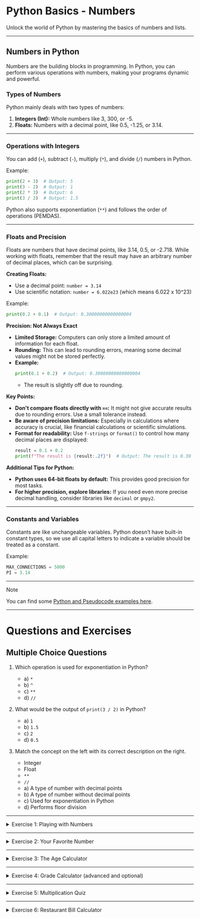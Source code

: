 # Python Basics - Numbers

Unlock the world of Python by mastering the basics of numbers and lists.

---

## Numbers in Python

Numbers are the building blocks in programming. In Python, you can perform various operations with numbers, making your programs dynamic and powerful.

### Types of Numbers

Python mainly deals with two types of numbers:

1. **Integers (Int):** Whole numbers like 3, 300, or -5.
2. **Floats:** Numbers with a decimal point, like 0.5, -1.25, or 3.14.

---

### Operations with Integers

You can add (`+`), subtract (`-`), multiply (`*`), and divide (`/`) numbers in Python.

Example:
```python
print(2 + 3)  # Output: 5
print(3 - 2)  # Output: 1
print(2 * 3)  # Output: 6
print(3 / 2)  # Output: 1.5
```

Python also supports exponentiation (`**`) and follows the order of operations (PEMDAS).

---

### Floats and Precision

Floats are numbers that have decimal points, like 3.14, 0.5, or -2.718. 
While working with floats, remember that the result may have an arbitrary number of decimal places, which can be surprising.

**Creating Floats:**
  - Use a decimal point: `number = 3.14`
  - Use scientific notation: `number = 6.022e23` (which means 6.022 x 10^23)

Example:
```python
print(0.2 + 0.1)  # Output: 0.30000000000000004
```

**Precision: Not Always Exact**

- **Limited Storage:** Computers can only store a limited amount of information for each float.
- **Rounding:** This can lead to rounding errors, meaning some decimal values might not be stored perfectly.
- **Example:**
  ```python
  print(0.1 + 0.2)  # Output: 0.30000000000000004
  ```
  - The result is slightly off due to rounding.

**Key Points:**

- **Don't compare floats directly with `==`:** It might not give accurate results due to rounding errors. Use a small tolerance instead.
- **Be aware of precision limitations:** Especially in calculations where accuracy is crucial, like financial calculations or scientific simulations.
- **Format for readability:** Use `f-strings` or `format()` to control how many decimal places are displayed:
  ```python
  result = 0.1 + 0.2
  print(f"The result is {result:.2f}")  # Output: The result is 0.30
  ```

**Additional Tips for Python:**

- **Python uses 64-bit floats by default:** This provides good precision for most tasks.
- **For higher precision, explore libraries:** If you need even more precise decimal handling, consider libraries like `decimal` or `gmpy2`.

---

### Constants and Variables

Constants are like unchangeable variables. Python doesn’t have built-in constant types, so we use all capital letters to indicate a variable should be treated as a constant.

Example:
```python
MAX_CONNECTIONS = 5000
PI = 3.14
```

---

> [!NOTE]
> You can find some [Python and Pseudocode examples here](https://github.com/PeteComSci/intro_comprog/tree/32db13ce371c9142742b3011f8106a5484ebee9c/topics/basics/topics/numbers/examples/python).

---

# Questions and Exercises

## Multiple Choice Questions

1. Which operation is used for exponentiation in Python?
   - a) `*`
   - b) `^`
   - c) `**`
   - d) `//`
   
2. What would be the output of `print(3 / 2)` in Python?
   - a) `1`
   - b) `1.5`
   - c) `2`
   - d) `0.5`

3. Match the concept on the left with its correct description on the right.
   - Integer
   - Float
   - `**`
   - `//`
   - a) A type of number with decimal points
   - b) A type of number without decimal points
   - c) Used for exponentiation in Python
   - d) Performs floor division

---

<details>
  
<summary>Exercise 1: Playing with Numbers</summary>

Create four different operations (addition, subtraction, multiplication, division) that result in a number given by the user. Display the results using `print()`.

Example for number 8:
```python
print(5 + 3)
print(10 - 2)
print(4 * 2)
print(16 / 2)
```

</details>

---

<details>

<summary>Exercise 2: Your Favorite Number</summary>

Store your favorite number in a variable and use it to create a message that reveals your favorite number. Display the message.

Example:
```python
favorite_number = 7
message = f"My favorite number is {favorite_number}."
print(message)
```

</details>

---

<details>

<summary>Exercise 3: The Age Calculator</summary>

Create a program that calculates a person's age in years, months, and days.

1. Ask the user to enter their birth year, month, and day.
2. Calculate and print their age in years, months, and days based on the current date.

_Hint: You may want to explore Python's `datetime` module for dealing with dates._


</details>

---

<details>
  
<summary>Exercise 4: Grade Calculator (advanced and optional) </summary>

Simulate a grading system that calculates the final grade based on multiple scores.

1. Ask the user to input scores for assignments, quizzes, and the final exam.
2. Each category should have its own weight (e.g., assignments 40%, quizzes 20%, final exam 40%).
3. Calculate and display the final weighted grade.

_Hint: Ensure the weights add up to 100%._


</details>

---

<details>

<summary>Exercise 5: Multiplication Quiz</summary>

Develop a quiz program that tests the user's multiplication skills.

1. The program should randomly generate two numbers to multiply.
2. Ask the user to input the answer.
3. Check the answer and give feedback (correct or incorrect).
4. Repeat the process for a set number of times and then display the final score.

_Hint: Use the `random` module to generate numbers._

</details>

---

<details>
  
<summary>Exercise 6: Restaurant Bill Calculator</summary>

Create a program that calculates the total bill at a restaurant, including tax and tip.

1. Ask the user to input the cost of their meal.
2. Add a specific percentage for tax and another percentage for the tip.
3. Display the meal cost, tax amount, tip amount, and total bill.

_Hint: Ensure that percentages are converted correctly for calculations._

</details>

